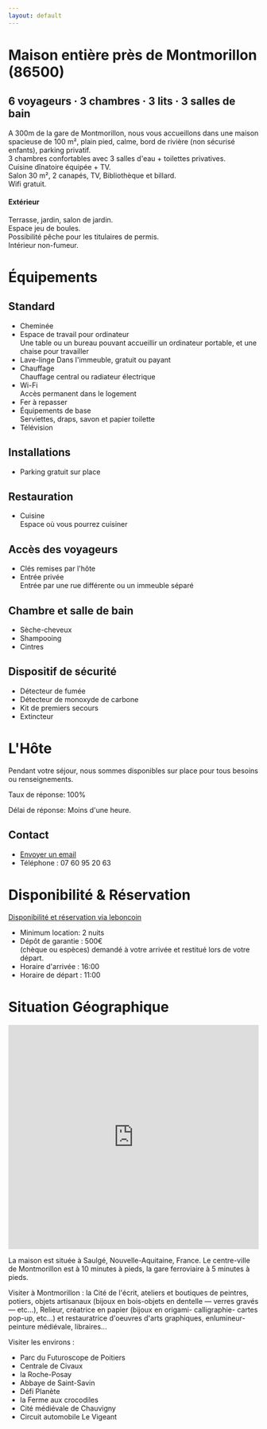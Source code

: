 ```yaml
---
layout: default
---
```


# Maison entière près de Montmorillon (86500)

## 6 voyageurs · 3 chambres · 3 lits · 3 salles de bain

A 300m de la gare de Montmorillon, nous vous accueillons dans une maison spacieuse de 100 m&sup2;, plain pied, calme, bord de rivière (non sécurisé enfants), parking privatif.<br>
3 chambres confortables avec 3 salles d'eau + toilettes privatives.<br>
Cuisine dînatoire équipée + TV.<br>
Salon 30 m&sup2;, 2 canapés, TV, Bibliothèque et billard.<br>
Wifi gratuit.<br>

#### Extérieur

Terrasse, jardin, salon de jardin.<br>
Espace jeu de boules.<br>
Possibilité pêche pour les titulaires de permis.<br>
Intérieur non-fumeur.

# Équipements

## Standard

* Cheminée
* Espace de travail pour ordinateur<br>
  Une table ou un bureau pouvant accueillir un ordinateur portable, et une chaise pour travailler
* Lave-linge
  Dans l'immeuble, gratuit ou payant
* Chauffage<br>
  Chauffage central ou radiateur électrique
* Wi-Fi<br>
  Accès permanent dans le logement
* Fer à repasser
* Équipements de base<br>
  Serviettes, draps, savon et papier toilette
* Télévision

## Installations

* Parking gratuit sur place

## Restauration

* Cuisine<br>
  Espace où vous pourrez cuisiner

## Accès des voyageurs

* Clés remises par l'hôte
* Entrée privée<br>
  Entrée par une rue différente ou un immeuble séparé

## Chambre et salle de bain

* Sèche-cheveux
* Shampooing
* Cintres

## Dispositif de sécurité

* Détecteur de fumée
* Détecteur de monoxyde de carbone
* Kit de premiers secours
* Extincteur

# L'Hôte

Pendant votre séjour, nous sommes disponibles sur place pour tous besoins ou renseignements.

Taux de réponse: 100%

Délai de réponse: Moins d'une heure.

## Contact

* <a href="mailto:loc.saulge@gmail.com?subject=Demande de Renseignement (site web)">Envoyer un email</a>
* Téléphone : 07 60 95 20 63

# Disponibilité &amp; Réservation

<a href="https://www.leboncoin.fr/offre/locations_gites/1790931568/">Disponibilité et réservation via leboncoin</a>

* Minimum location: 2 nuits
* Dépôt de garantie : 500€<br>
  (chèque ou espèces) demandé à votre arrivée et restitué lors de votre départ.
* Horaire d'arrivée : 16:00
* Horaire de départ : 11:00

# Situation Géographique

<iframe src="https://www.google.com/maps/embed?pb=!1m18!1m12!1m3!1d9250.909949548526!2d0.8564387506983245!3d46.42269552126002!2m3!1f0!2f0!3f0!3m2!1i1024!2i768!4f13.1!3m3!1m2!1s0x47fc3c7308d6a2df%3A0x3dd36cca40640c1a!2sAvenue%20du%20Moulin%20des%20Dames%2C%2086500%20Saulg%C3%A9%2C%20France!5e0!3m2!1sen!2suk!4v1592662665117!5m2!1sen!2suk" width="100%" height="450" frameborder="0" style="border:0;" allowfullscreen="" aria-hidden="false" tabindex="0"></iframe>

La maison est située à Saulgé, Nouvelle-Aquitaine, France. Le centre-ville de Montmorillon est à 10 minutes à pieds, la gare ferroviaire à 5 minutes à pieds.

Visiter à Montmorillon : la Cité de l'écrit, ateliers et boutiques de peintres, potiers, objets artisanaux (bijoux en bois-objets en dentelle &mdash; verres gravés &mdash;  etc...), Relieur, créatrice en papier (bijoux en origami- calligraphie- cartes pop-up, etc...) et restauratrice d'oeuvres d'arts graphiques, enlumineur- peinture médiévale, libraires...

Visiter les environs :

* Parc du Futuroscope de Poitiers
* Centrale de Civaux
* la Roche-Posay
* Abbaye de Saint-Savin
* Défi Planète
* la Ferme aux crocodiles
* Cité médiévale de Chauvigny
* Circuit automobile Le Vigeant
